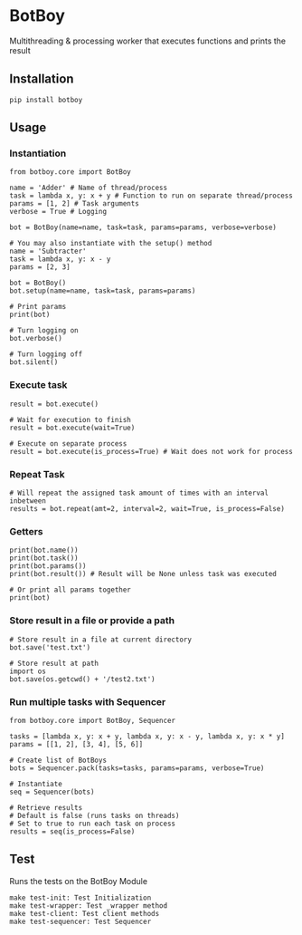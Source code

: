 # BotBoy
Multithreading &amp; processing worker that executes functions and prints the
result

## Installation
```
pip install botboy
```

## Usage
### Instantiation
```
from botboy.core import BotBoy

name = 'Adder' # Name of thread/process
task = lambda x, y: x + y # Function to run on separate thread/process
params = [1, 2] # Task arguments
verbose = True # Logging

bot = BotBoy(name=name, task=task, params=params, verbose=verbose)

# You may also instantiate with the setup() method
name = 'Subtracter'
task = lambda x, y: x - y
params = [2, 3]

bot = BotBoy()
bot.setup(name=name, task=task, params=params)

# Print params
print(bot)

# Turn logging on
bot.verbose()

# Turn logging off
bot.silent()

```

### Execute task
```
result = bot.execute()

# Wait for execution to finish
result = bot.execute(wait=True)

# Execute on separate process
result = bot.execute(is_process=True) # Wait does not work for process
```

### Repeat Task
```
# Will repeat the assigned task amount of times with an interval inbetween
results = bot.repeat(amt=2, interval=2, wait=True, is_process=False)
```

### Getters
```
print(bot.name())
print(bot.task())
print(bot.params())
print(bot.result()) # Result will be None unless task was executed

# Or print all params together
print(bot)
```

### Store result in a file or provide a path
```
# Store result in a file at current directory
bot.save('test.txt')

# Store result at path
import os
bot.save(os.getcwd() + '/test2.txt')
```

### Run multiple tasks with Sequencer
```
from botboy.core import BotBoy, Sequencer

tasks = [lambda x, y: x + y, lambda x, y: x - y, lambda x, y: x * y]
params = [[1, 2], [3, 4], [5, 6]]

# Create list of BotBoys
bots = Sequencer.pack(tasks=tasks, params=params, verbose=True)

# Instantiate
seq = Sequencer(bots)

# Retrieve results
# Default is false (runs tasks on threads)
# Set to true to run each task on process
results = seq(is_process=False)
```

## Test
Runs the tests on the BotBoy Module
```
make test-init: Test Initialization
make test-wrapper: Test _wrapper method
make test-client: Test client methods
make test-sequencer: Test Sequencer
```
